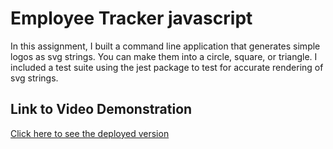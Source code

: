# Employee Tracker javascript

In this assignment, I built a command line application that generates simple logos as svg strings. You can make them into a circle, square, or triangle. I included a test suite using the jest package to test for accurate rendering of svg strings. 

## Link to Video Demonstration
[Click here to see the deployed version](https://youtu.be/OocGzR0qiIA)

